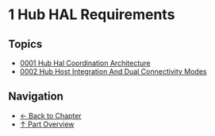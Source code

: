 # 1 Hub HAL Requirements

## Topics

- [0001 Hub Hal Coordination Architecture](0001-hub-hal-coordination-architecture.md)
- [0002 Hub Host Integration And Dual Connectivity Modes](0002-hub-host-integration-and-dual-connectivity-modes.md)

## Navigation

- [← Back to Chapter](../README.md)
- [↑ Part Overview](../../README.md)
